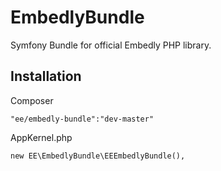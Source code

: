EmbedlyBundle
=============
Symfony Bundle for official Embedly PHP library.

## Installation
Composer

    "ee/embedly-bundle":"dev-master"

AppKernel.php

    new EE\EmbedlyBundle\EEEmbedlyBundle(),

